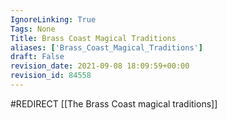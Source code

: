 ```yaml
---
IgnoreLinking: True
Tags: None
Title: Brass Coast Magical Traditions
aliases: ['Brass_Coast_Magical_Traditions']
draft: False
revision_date: 2021-09-08 18:09:59+00:00
revision_id: 84558
---
```


#REDIRECT [[The Brass Coast magical traditions]]